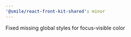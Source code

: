 ```yaml
---
'@smile/react-front-kit-shared': minor
---
```


Fixed missing global styles for focus-visible color
